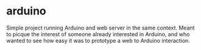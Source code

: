 arduino
=======

Simple project running Arduino and web server in the same context. Meant to picque the interest of someone already interested in Arduino, and who wanted to see how easy it was to prototype a web to Arduino interaction.
